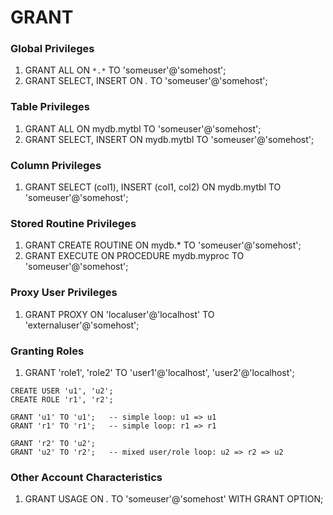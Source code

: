 # GRANT

### Global Privileges

1. GRANT ALL ON `*.*` TO 'someuser'@'somehost';
2. GRANT SELECT, INSERT ON *.* TO 'someuser'@'somehost';

### Table Privileges

1. GRANT ALL ON mydb.mytbl TO 'someuser'@'somehost';
2. GRANT SELECT, INSERT ON mydb.mytbl TO 'someuser'@'somehost';

### Column Privileges

1. GRANT SELECT (col1), INSERT (col1, col2) ON mydb.mytbl TO 'someuser'@'somehost';

### Stored Routine Privileges

1. GRANT CREATE ROUTINE ON mydb.* TO 'someuser'@'somehost';
2. GRANT EXECUTE ON PROCEDURE mydb.myproc TO 'someuser'@'somehost';

### Proxy User Privileges

1. GRANT PROXY ON 'localuser'@'localhost' TO 'externaluser'@'somehost';

### Granting Roles

1. GRANT 'role1', 'role2' TO 'user1'@'localhost', 'user2'@'localhost';

```mysql
CREATE USER 'u1', 'u2';
CREATE ROLE 'r1', 'r2';

GRANT 'u1' TO 'u1';   -- simple loop: u1 => u1
GRANT 'r1' TO 'r1';   -- simple loop: r1 => r1

GRANT 'r2' TO 'u2';
GRANT 'u2' TO 'r2';   -- mixed user/role loop: u2 => r2 => u2
```

### Other Account Characteristics

1. GRANT USAGE ON *.* TO 'someuser'@'somehost' WITH GRANT OPTION;







